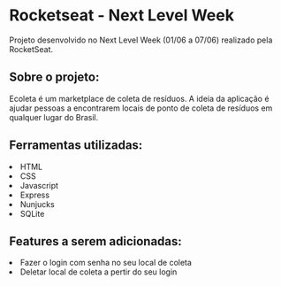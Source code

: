 <h1>Rocketseat - Next Level Week</h1>
<p>Projeto desenvolvido no Next Level Week (01/06 a 07/06) realizado pela RocketSeat.</p>

<h2>Sobre o projeto:</h2>
<p>Ecoleta é um marketplace de coleta de resíduos. A ideia da aplicação é ajudar pessoas a encontrarem locais de ponto de coleta de resíduos em qualquer lugar do Brasil.</p>

<h2>Ferramentas utilizadas:</h2>
<li>HTML</li>
<li>CSS</li>
<li>Javascript</li>
<li>Express</li>
<li>Nunjucks</li>
<li>SQLite</li>

<h2>Features a serem adicionadas:</h2>
<li> Fazer o login com senha no seu local de coleta </li>
<li> Deletar local de coleta a pertir do seu login </li>
